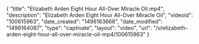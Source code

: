 {
    "title": "Elizabeth Arden Eight Hour All-Over Miracle Oil.mp4",
    "description": "Elizabeth Arden Eight Hour All-Over Miracle Oil",
    "videoid": "100615963",
    "date_created": "1498163666",
    "date_modified": "1498164087",
    "type": "captivate",
    "layout": "video",
    "url": "\/v\/elizabeth-arden-eight-hour-all-over-miracle-oil-mp4\/100615963"
}